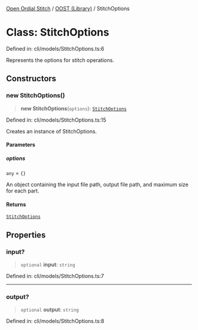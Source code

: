 [Open Ordial Stitch](../../README.md) / [OOST (Library)](../README.md) / StitchOptions

# Class: StitchOptions

Defined in: cli/models/StitchOptions.ts:6

Represents the options for stitch operations.

## Constructors

### new StitchOptions()

> **new StitchOptions**(`options`): [`StitchOptions`](StitchOptions.md)

Defined in: cli/models/StitchOptions.ts:15

Creates an instance of StitchOptions.

#### Parameters

##### options

`any` = `{}`

An object containing the input file path, output file path, and maximum size for each part.

#### Returns

[`StitchOptions`](StitchOptions.md)

## Properties

### input?

> `optional` **input**: `string`

Defined in: cli/models/StitchOptions.ts:7

***

### output?

> `optional` **output**: `string`

Defined in: cli/models/StitchOptions.ts:8
